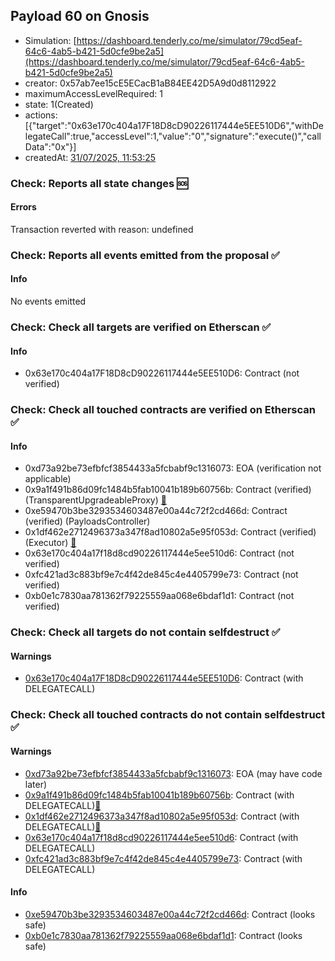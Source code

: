 ## Payload 60 on Gnosis

- Simulation: [https://dashboard.tenderly.co/me/simulator/79cd5eaf-64c6-4ab5-b421-5d0cfe9be2a5](https://dashboard.tenderly.co/me/simulator/79cd5eaf-64c6-4ab5-b421-5d0cfe9be2a5)
- creator: 0x57ab7ee15cE5ECacB1aB84EE42D5A9d0d8112922
- maximumAccessLevelRequired: 1
- state: 1(Created)
- actions: [{"target":"0x63e170c404a17F18D8cD90226117444e5EE510D6","withDelegateCall":true,"accessLevel":1,"value":"0","signature":"execute()","callData":"0x"}]
- createdAt: [31/07/2025, 11:53:25](https://gnosisscan.io/tx/0x8876d43a3660bf1c8c04bfa376e6692454831486c550e6281ab7afbdfaf96a96)

### Check: Reports all state changes :sos:

#### Errors

Transaction reverted with reason: undefined

### Check: Reports all events emitted from the proposal :white_check_mark:

#### Info

No events emitted

### Check: Check all targets are verified on Etherscan :white_check_mark:

#### Info

- 0x63e170c404a17F18D8cD90226117444e5EE510D6: Contract (not verified) 

### Check: Check all touched contracts are verified on Etherscan :white_check_mark:

#### Info

- 0xd73a92be73efbfcf3854433a5fcbabf9c1316073: EOA (verification not applicable)
- 0x9a1f491b86d09fc1484b5fab10041b189b60756b: Contract (verified) (TransparentUpgradeableProxy) [:ghost:](https://github.com/bgd-labs/aave-address-book "GovernanceV3Gnosis.PAYLOADS_CONTROLLER")
- 0xe59470b3be3293534603487e00a44c72f2cd466d: Contract (verified) (PayloadsController) 
- 0x1df462e2712496373a347f8ad10802a5e95f053d: Contract (verified) (Executor) [:ghost:](https://github.com/bgd-labs/aave-address-book "AaveV3Gnosis.ACL_ADMIN, GovernanceV3Gnosis.EXECUTOR_LVL_1")
- 0x63e170c404a17f18d8cd90226117444e5ee510d6: Contract (not verified) 
- 0xfc421ad3c883bf9e7c4f42de845c4e4405799e73: Contract (not verified) 
- 0xb0e1c7830aa781362f79225559aa068e6bdaf1d1: Contract (not verified) 

### Check: Check all targets do not contain selfdestruct :white_check_mark:

#### Warnings

- [0x63e170c404a17F18D8cD90226117444e5EE510D6](https://gnosisscan.io/address/0x63e170c404a17F18D8cD90226117444e5EE510D6): Contract (with DELEGATECALL)

### Check: Check all touched contracts do not contain selfdestruct :white_check_mark:

#### Warnings

- [0xd73a92be73efbfcf3854433a5fcbabf9c1316073](https://gnosisscan.io/address/0xd73a92be73efbfcf3854433a5fcbabf9c1316073): EOA (may have code later)
- [0x9a1f491b86d09fc1484b5fab10041b189b60756b](https://gnosisscan.io/address/0x9a1f491b86d09fc1484b5fab10041b189b60756b): Contract (with DELEGATECALL)[:ghost:](https://github.com/bgd-labs/aave-address-book "GovernanceV3Gnosis.PAYLOADS_CONTROLLER")
- [0x1df462e2712496373a347f8ad10802a5e95f053d](https://gnosisscan.io/address/0x1df462e2712496373a347f8ad10802a5e95f053d): Contract (with DELEGATECALL)[:ghost:](https://github.com/bgd-labs/aave-address-book "AaveV3Gnosis.ACL_ADMIN, GovernanceV3Gnosis.EXECUTOR_LVL_1")
- [0x63e170c404a17f18d8cd90226117444e5ee510d6](https://gnosisscan.io/address/0x63e170c404a17f18d8cd90226117444e5ee510d6): Contract (with DELEGATECALL)
- [0xfc421ad3c883bf9e7c4f42de845c4e4405799e73](https://gnosisscan.io/address/0xfc421ad3c883bf9e7c4f42de845c4e4405799e73): Contract (with DELEGATECALL)

#### Info

- [0xe59470b3be3293534603487e00a44c72f2cd466d](https://gnosisscan.io/address/0xe59470b3be3293534603487e00a44c72f2cd466d): Contract (looks safe)
- [0xb0e1c7830aa781362f79225559aa068e6bdaf1d1](https://gnosisscan.io/address/0xb0e1c7830aa781362f79225559aa068e6bdaf1d1): Contract (looks safe)

